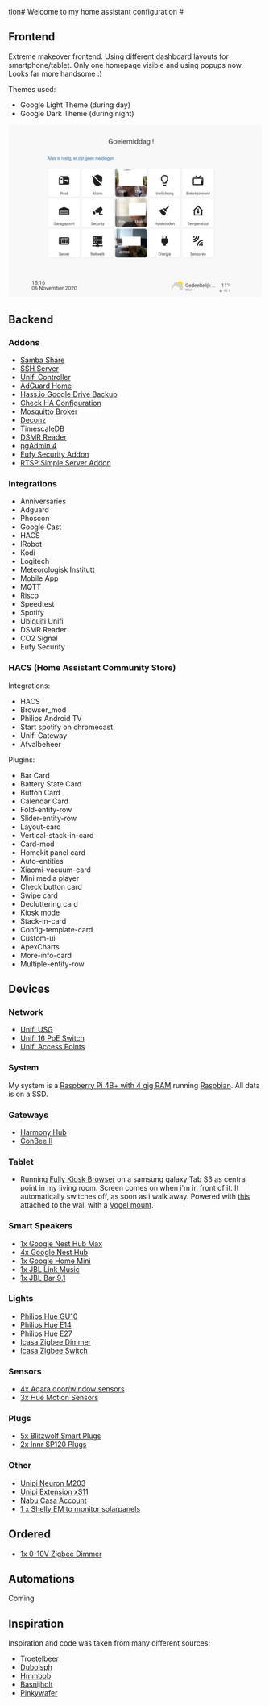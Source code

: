 tion# Welcome to my home assistant configuration #



## Frontend ##

Extreme makeover frontend. Using different dashboard layouts for smartphone/tablet.
Only one homepage visible and using popups now. Looks far more handsome :)



Themes used:
- Google Light Theme (during day)
- Google Dark Theme (during night)

 

![](https://github.com/skank01/Home-Assistant/blob/master/images/Tabletview.JPG)


## Backend ##

### Addons ###
- [Samba Share](https://github.com/home-assistant/hassio-addons/tree/master/samba)
- [SSH Server](https://github.com/home-assistant/hassio-addons/tree/master/ssh)
- [Unifi Controller](https://github.com/hassio-addons/addon-unifi)
- [AdGuard Home](https://github.com/hassio-addons/addon-adguard-home)
- [Hass.io Google Drive Backup](https://github.com/sabeechen/hassio-google-drive-backup)
- [Check HA Configuration](https://github.com/home-assistant/hassio-addons/tree/master/check_config)
- [Mosquitto Broker](https://github.com/home-assistant/hassio-addons/tree/master/mosquitto)
- [Deconz](https://github.com/home-assistant/hassio-addons/tree/master/deconz)
- [TimescaleDB](https://github.com/Expaso/hassos-addon-timescaledb)
- [DSMR Reader](https://github.com/sanderdw/hassio-addons)
- [pgAdmin 4](https://github.com/Expaso/hassos-addon-pgadmin4)
- [Eufy Security Addon](https://github.com/bropat/eufy-security-ws/tree/master/docker)
- [RTSP Simple Server Addon](http://192.168.99.3:8123/hassio)

### Integrations ###
- Anniversaries
- Adguard
- Phoscon
- Google Cast
- HACS
- IRobot
- Kodi
- Logitech
- Meteorologisk Institutt
- Mobile App
- MQTT
- Risco
- Speedtest
- Spotify
- Ubiquiti Unifi
- DSMR Reader
- CO2 Signal
- Eufy Security


### HACS (Home Assistant Community Store) ###

Integrations: 

- HACS
- Browser_mod
- Philips Android TV
- Start spotify on chromecast
- Unifi Gateway
- Afvalbeheer


Plugins:

- Bar Card
- Battery State Card
- Button Card
- Calendar Card
- Fold-entity-row
- Slider-entity-row
- Layout-card
- Vertical-stack-in-card
- Card-mod
- Homekit panel card
- Auto-entities
- Xiaomi-vacuum-card
- Mini media player
- Check button card
- Swipe card
- Decluttering card
- Kiosk mode
- Stack-in-card
- Config-template-card
- Custom-ui
- ApexCharts
- More-info-card
- Multiple-entity-row


## Devices ##

### Network ###
- [Unifi USG](https://www.ui.com/unifi-routing/usg/)
- [Unifi 16 PoE Switch](https://www.ui.com/unifi-switching/unifi-switch-16-150w/)
- [Unifi Access Points](https://www.ui.com/unifi/unifi-ap-ac-lite/)

### System ###
My system is a [Raspberry Pi 4B+ with 4 gig RAM](https://www.raspberrypi.org/products/raspberry-pi-4-model-b/) running [Raspbian](https://www.raspberrypi.org/downloads/raspbian/).
All data is on a SSD.


### Gateways ###
- [Harmony Hub](https://support.myharmony.com/nl-us/hub)
- [ConBee II](https://phoscon.de/en/conbee2)

### Tablet ###

- Running [Fully Kiosk Browser](https://www.fully-kiosk.com/) on a samsung galaxy Tab S3 as central point in my living room. Screen comes on when i'm in front of it. It automatically switches off, as soon as i walk away. Powered with [this](https://www.robbshop.nl/scharge-oplader-voor-inbouwdoos-met-usb-c-12w-aansluiting-voor-ipad-pro?sqr=scharge%20usb&) attached to the wall with a  [Vogel mount](https://www.vogels.com/nl-be/c/tms-1010-muurpakket-voor-tablets).

### Smart Speakers ###
- [1x Google Nest Hub Max](https://store.google.com/us/product/google_nest_hub_max?hl=en-US)
- [4x Google Nest Hub](https://store.google.com/be/product/google_nest_hub?hl=nl-BE)
- [1x Google Home Mini](https://store.google.com/be/product/google_nest_mini?hl=nl-BE)
- [1x JBL Link Music](https://be.jbl.com/smart-speaker/LINK+MUSIC.html?dwvar_LINK%20MUSIC_color=Brown-EMEA-Current&cgid=smart-speaker#start=1)
- [1x JBL Bar 9.1](https://be.jbl.com/soundbars/JBL+BAR+9.1+TWS-.html?dwvar_JBL%20BAR%209.1%20TWS-_color=Black-EMEA-Current&cgid=Soundbars#start=1)


### Lights ###
- [Philips Hue GU10](https://www2.meethue.com/nl-be/p/hue-white-ambiance-2-pack-gu10/8718699629298)
- [Philips Hue E14](https://www2.meethue.com/nl-be/p/hue-white-ambiance-losse-kaarslamp-e14-duopak/8718696695265)
- [Philips Hue E27](https://www2.meethue.com/nl-be/p/hue-white-1-pack-e27/8718696785317)
- [Icasa Zigbee Dimmer](https://www.beaumotica.nl/icasa-iczb-iw11d-ac-dimmer-7061257407014)
- [Icasa Zigbee Switch](https://www.beaumotica.nl/icasa-iczb-iw11sw-ac-switch-7104389273352)


### Sensors ###
- [4x Aqara door/window sensors](https://www.xiaomiproducts.nl/xiaomi-aqara-deur-en-raam-sensor-104834619.html)
- [3x Hue Motion Sensors](https://www.philips-hue.com/nl-be/p/hue-bewegingssensor/8718696743171)

### Plugs ###
- [5x Blitzwolf Smart Plugs](https://m.blitzwolf.com/ZigBee-3.0-Smart-Socket-EU-p-518.html)
- [2x Innr SP120 Plugs](https://www.beaumotica.nl/innr-smart-plug-aan-uit-schakelaar-doorsteek-stekker)


### Other ###
- [Unipi Neuron M203](https://www.unipi.technology/unipi-neuron-m203-p97)
- [Unipi Extension xS11](https://www.unipi.technology/unipi-extension-xs11-p336?categoryId=40)
- [Nabu Casa Account](https://www.nabucasa.com/)
- [1 x Shelly EM to monitor solarpanels](https://shelly.cloud/products/shelly-em-smart-home-automation-device/)


## Ordered ##

- [1x 0-10V Zigbee Dimmer](https://nl.aliexpress.com/item/10000015907761.html?spm=a2g0s.9042311.0.0.5e474c4dpS99hs)



## Automations ##

Coming




## Inspiration ##

Inspiration and code was taken from many different sources:

- [Troetelbeer](https://github.com/ddhatablet/hass-config)
- [Duboisph](https://github.com/duboisph/home-assistant-config)
- [Hmmbob](https://github.com/hmmbob/HomeAssistantConfig)
- [Basnijholt](https://github.com/basnijholt/home-assistant-config)
- [Pinkywafer](https://github.com/pinkywafer/Home-Assistant_Config)